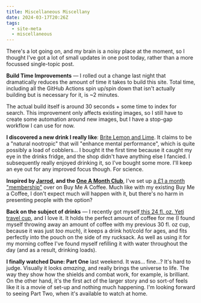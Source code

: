 ```yaml
---
title: Miscellaneous Miscellany
date: 2024-03-17T20:26Z
tags:
  - site-meta
  - miscellaneous
---
```

There's a lot going on, and my brain is a noisy place at the moment, so I thought I've got a lot of small updates in one post today, rather than a more focussed single-topic post.

**Build Time Improvements** — I rolled out a change last night that dramatically reduces the amount of time it takes to build this site. Total time, including all the GitHub Actions spin up/spin down that isn't actually building but is necessary for it, is ~2 minutes.

The actual build itself is around 30 seconds + some time to index for search. This improvement only affects existing images, so I still have to create some automation around new images, but I have a stop-gap workflow I can use for now.

**I discovered a new drink I really like**: [Brite Lemon and Lime](https://britedrinks.com/). It claims to be a "natural nootropic" that will "enhance mental performance", which is quite possibly a load of cobblers… I bought it the first time because it caught my eye in the drinks fridge, and the shop didn't have anything else I fancied. I subsequently really enjoyed drinking it, so I've bought some more. I'll keep an eye out for any improved focus though. For science.

**Inspired by [Jarrod](https://heydingus.net/blog/2024/3/one-a-month-club), and the [One A Month Club](https://oneamonth.club/)**, I've set up [a £1 a month "membership"](https://www.buymeacoffee.com/mrkapowski/membership) over on Buy Me A Coffee. Much like with my existing Buy Me a Coffee, I don't expect much will happen with it, but there's no harm in presenting people with the option?

**Back on the subject of drinks** — I recently got myself[ this 24 fl. oz. Yeti travel cup](https://www.amazon.co.uk/dp/B0C78DJP1P), and I love it. It holds the perfect amount of coffee for me (I found myself throwing away an amount of coffee with my previous 30 fl. oz cup, because it was just _too much_), it keeps a drink hot/cold for ages, and fits perfectly into the pouch on the side of my rucksack. As well as using it for my morning coffee I've found myself refilling it with water throughout the day (and as a result, drinking loads).

**I finally watched Dune: Part One** last weekend. It was… fine…? It's hard to judge. Visually it looks *amazing*, and really brings the universe to life. The way they show how the shields and combat work, for example, is brilliant. On the other hand, it's the first act of the larger story and so sort-of feels like it is a movie of set-up and nothing much happening. I'm looking forward to seeing Part Two, when it's available to watch at home.
